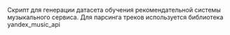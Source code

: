 Скрипт для генерации датасета обучения рекомендательной системы музыкального сервиса. Для парсинга треков используется библиотека yandex_music_api
